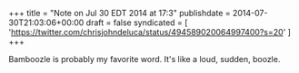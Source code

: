 +++
title = "Note on Jul 30 EDT 2014 at 17:3"
publishdate = 2014-07-30T21:03:06+00:00
draft = false
syndicated = [ 'https://twitter.com/chrisjohndeluca/status/494589020064997400?s=20' ]
+++

Bamboozle is probably my favorite word. It's like a loud, sudden, boozle.
